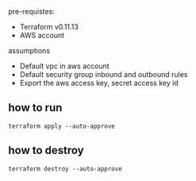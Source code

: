 pre-requistes:
 - Terraform v0.11.13
 - AWS account

assumptions
 - Default vpc in aws account
 - Default security group inbound and outbound rules
 - Export the aws access key, secret access key id

## how to run

``terraform apply --auto-approve``

## how to destroy

``terraform destroy --auto-approve``